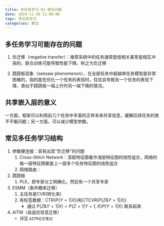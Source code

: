 ```yaml
---
title: 多任务学习-02-常见问题
date: 2024-11-30 11:00:00
tags: 多任务学习
categories: 算法
---
```


## 多任务学习可能存在的问题

1. 负迁移（negative transfer）：推荐系统中的任务通常是低相关甚至是相互冲突的，联合训练可能导致性能下降，称之为负迁移

2. 跷跷板现象（seesaw phenomenon），在全部任务中超越单任务模型是非常困难的，指的是在优化一个任务的表现时，往往会导致另一个任务的表现下降，类似于跷跷板一端上升时另一端下降的情况。

## 共享嵌入层的意义

一方面，框架可以利用前几个任务中丰富的正样本来共享信息，缓解后续任务的类不平衡问题；另一方面，可以减少模型参数。

## 常见多任务学习结构

1. 参数硬连接：容易出现“负迁移”的问题
	1. Cross-Stitch Network：深层特征图看作浅层特征图的线性组合，网络的每一层特征图都是上一层多个任务特征图的线性组合
	2. 网络路由：
2. 跷跷板
	1. PLE，把专家分工明确化，然后有一个共享专家
3. ESMM（条件概率迁移）
	1. 主任务是CVR(转化率)
	2. 有标签数据：CTR($P\{Y=1|X\}$)和CTCVR($P\{Z\&Y=1 | X\}$)
		- 通过 $P\{Z\&Y=1 | X\} = P\{Z=1|Y=1, X\}P\{Y=1|X\}$ 联系起来
4. AITM（自适应信息迁移）
	- 详见 `AITM论文笔记`

